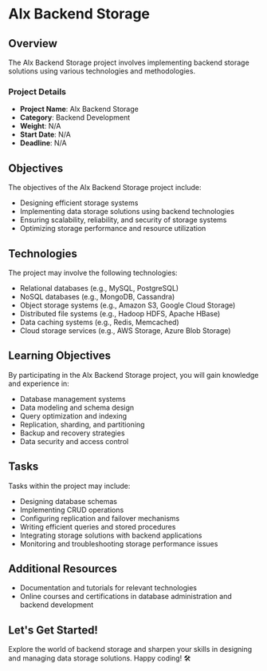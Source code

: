 # Alx Backend Storage

## Overview
The Alx Backend Storage project involves implementing backend storage solutions using various technologies and methodologies.

### Project Details
- **Project Name**: Alx Backend Storage
- **Category**: Backend Development
- **Weight**: N/A
- **Start Date**: N/A
- **Deadline**: N/A

## Objectives
The objectives of the Alx Backend Storage project include:
- Designing efficient storage systems
- Implementing data storage solutions using backend technologies
- Ensuring scalability, reliability, and security of storage systems
- Optimizing storage performance and resource utilization

## Technologies
The project may involve the following technologies:
- Relational databases (e.g., MySQL, PostgreSQL)
- NoSQL databases (e.g., MongoDB, Cassandra)
- Object storage systems (e.g., Amazon S3, Google Cloud Storage)
- Distributed file systems (e.g., Hadoop HDFS, Apache HBase)
- Data caching systems (e.g., Redis, Memcached)
- Cloud storage services (e.g., AWS Storage, Azure Blob Storage)

## Learning Objectives
By participating in the Alx Backend Storage project, you will gain knowledge and experience in:
- Database management systems
- Data modeling and schema design
- Query optimization and indexing
- Replication, sharding, and partitioning
- Backup and recovery strategies
- Data security and access control

## Tasks
Tasks within the project may include:
- Designing database schemas
- Implementing CRUD operations
- Configuring replication and failover mechanisms
- Writing efficient queries and stored procedures
- Integrating storage solutions with backend applications
- Monitoring and troubleshooting storage performance issues

## Additional Resources
- Documentation and tutorials for relevant technologies
- Online courses and certifications in database administration and backend development

## Let's Get Started!
Explore the world of backend storage and sharpen your skills in designing and managing data storage solutions. Happy coding! 🛠️
